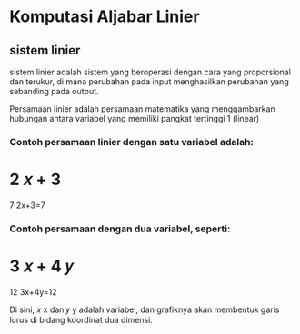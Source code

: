 # Komputasi Aljabar Linier
## sistem linier


sistem linier adalah sistem yang beroperasi dengan cara yang proporsional dan terukur, di mana perubahan pada input menghasilkan perubahan yang sebanding pada output.

Persamaan linier adalah persamaan matematika yang menggambarkan hubungan antara variabel yang memiliki pangkat tertinggi 1 (linear)
### Contoh persamaan linier dengan satu variabel adalah:


2
𝑥
+
3
=
7
2x+3=7

### Contoh persamaan dengan dua variabel, seperti:


3
𝑥
+
4
𝑦
=
12
3x+4y=12

Di sini, 
𝑥
x dan 
𝑦
y adalah variabel, dan grafiknya akan membentuk garis lurus di bidang koordinat dua dimensi.
